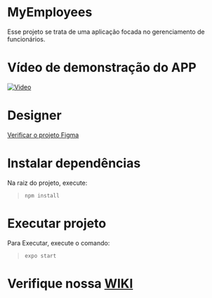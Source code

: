 # MyEmployees

Esse projeto se trata de uma aplicação focada no gerenciamento de funcionários.

# Vídeo de demonstração do APP
[![Video](https://i.imgur.com/vKb2F1B.png)](https://www.youtube.com/watch?v=XOPZDx1tn_E)

# Designer
[Verificar o projeto Figma](https://www.figma.com/proto/7H8soJtgWjsZ6hKsiehb2C/My-Employees?node-id=0%3A1&scaling=scale-down&page-id=0%3A1)

# Instalar dependências
Na raiz do projeto, execute:
> `npm install`

# Executar projeto
Para Executar, execute o comando:
> `expo start`

# Verifique nossa [WIKI](https://github.com/RodrigoElyel/seven-inc/wiki)


